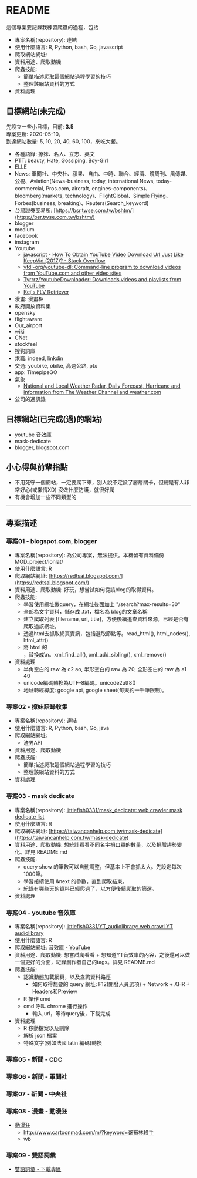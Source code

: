 # README

這個專案要記錄我練習爬蟲的過程，包括  

- 專案名稱(repository): 連結
- 使用什麼語言: R, Python, bash, Go, javascript
- 爬取網站網址:
- 資料用途、爬取動機
- 爬蟲技能:
  - 簡單描述爬取這個網站過程學習的技巧
  - 整理該網站資料的方式
- 資料處理

## 目標網站(未完成)

先設立一些小目標，目前: **3.5**  
專案更新: 2020-05-10，  
到達網站數量: 5, 10, 20, 40, 60, 100，來吃大餐。

- 各種語錄: 撩妹、名人、立志、英文
- PTT: beauty, Hate, Gossiping, Boy-Girl
- ELLE
- News: 軍聞社、中央社、蘋果、自由、中時、聯合、經濟、鏡周刊、風傳媒、公視、Aviation(News-business, today, international News, today-commercial, Pros.com, aircraft, engines-components)、bloomberg(markets, technology)、FlightGlobal、Simple Flying、Forbes(business, breaking)、Reuters(Search_keyword)
- 台灣證券交易所: [https://bsr.twse.com.tw/bshtm/](https://bsr.twse.com.tw/bshtm/)
- blogger
- medium
- facebook
- instagram
- Youtube
  - [javascript - How To Obtain YouTube Video Download Url Just Like KeepVid (2017)? - Stack Overflow](https://stackoverflow.com/questions/45246837/how-to-obtain-youtube-video-download-url-just-like-keepvid-2017)
  - [ytdl-org/youtube-dl: Command-line program to download videos from YouTube.com and other video sites](https://github.com/ytdl-org/youtube-dl)
  - [Tyrrrz/YoutubeDownloader: Downloads videos and playlists from YouTube](https://github.com/Tyrrrz/YoutubeDownloader)
  - [Kej's FLV Retriever](http://kej.tw/flvretriever/youtube.php)
- 漫畫: 漫畫柜
- 政府開放資料集
- opensky
- flightaware
- Our_airport
- wiki
- CNet
- stockfeel
- 搜狗詞庫
- 求職: indeed, linkdin
- 交通: youbike, obike, 高速公路, ptx
- app: TimepipeGO
- 氣象
  - [National and Local Weather Radar, Daily Forecast, Hurricane and information from The Weather Channel and weather.com](https://weather.com/)
- 公司的通訊錄


## 目標網站(已完成(過)的網站)

- youtube 音效庫
- mask-dedicate
- blogger, blogspot.com

## 小心得與前輩指點

- 不用死守一個網站，一定要爬下來，別人說不定設了層層關卡，但總是有人非常好心(或懶惰XD) 沒做什麼防護，就很好爬
- 有機會增加一些不同類型的

---

## 專案描述

### 專案01 - blogspot.com, blogger

- 專案名稱(repository): 為公司專案，無法提供。本機留有資料備份 MOD_project/lonlat/
- 使用什麼語言: R
- 爬取網站網址: [https://redtsai.blogspot.com/](https://redtsai.blogspot.com/)
- 資料用途、爬取動機: 好玩，想嘗試如何從該blog的取得資料。
- 爬蟲技能:
  - 學習使用網址做query，在網址後面加上 "/search?max-results=30"
  - 全部為文字資料，儲存成 .txt，檔名為 blog的文章名稱
  - 建立爬取列表 [filename, url, title]，方便後續追查資料來源，已經是否有爬取過該網址。
  - 透過html去抓取網頁資訊，包括選取節點等。read_html(), html_nodes(), html_attr()
  - 將 html 的</br>，替換成\n。xml_find_all(), xml_add_sibling(), xml_remove()
- 資料處理
  - 半角空白的 raw 為 c2 ao, 半形空白的 raw 為 20, 全形空白的 raw 為 a1 40
  - unicode編碼轉換為UTF-8編碼。unicode2utf8()
  - 地址轉經緯度: google api, google sheet(每天約一千筆限制)。

### 專案02 - 撩妹語錄收集

- 專案名稱(repository): 連結
- 使用什麼語言: R, Python, bash, Go, java
- 爬取網站網址: 
  - 渣男API
- 資料用途、爬取動機
- 爬蟲技能:
  - 簡單描述爬取這個網站過程學習的技巧
  - 整理該網站資料的方式
- 資料處理

### 專案03 - mask dedicate

- 專案名稱(repository): [littlefish0331/mask_dedicate: web crawler mask dedicate list](https://github.com/littlefish0331/mask_dedicate)
- 使用什麼語言: R
- 爬取網站網址: [https://taiwancanhelp.com.tw/mask-dedicate](https://taiwancanhelp.com.tw/mask-dedicate)
- 資料用途、爬取動機: 想統計看看不同名字捐口罩的數量，以及捐贈趨勢變化。詳見 README.md
- 爬蟲技能:
  - query show 的筆數可以自動調整，但基本上不會抓太大。先設定每次1000筆。
  - 學習接續使用 &next 的參數，直到爬取結束。
  - 紀錄有哪些天的資料已經爬過了，以方便後續爬取的篩選。
- 資料處理

### 專案04 - youtube 音效庫

- 專案名稱(repository): [littlefish0331/YT_audiolibrary: web crawl YT audiolibrary](https://github.com/littlefish0331/YT_audiolibrary)
- 使用什麼語言: R
- 爬取網站網址: [音效庫 - YouTube](https://www.youtube.com/audiolibrary/music?nv=1)
- 資料用途、爬取動機: 想嘗試爬看看 + 想知道YT音效庫的內容，之後還可以做一個更好的介面，紀錄創作者自己的tags。詳見 README.md
- 爬蟲技能:
  - 認識動態加載網頁，以及查詢資料路徑
    - 如何取得想要的 query 網址: F12(開發人員選項) + Network + XHR + Headers和Preview
  - R 操作 cmd
  - cmd 呼叫 chrome 進行操作
    - 輸入 url，等待query後，下載完成
- 資料處理
  - R 移動檔案以及刪除
  - 解析 json 檔案
  - 特殊文字(例如法國 latin 編碼)轉換

### 專案05 - 新聞 - CDC

### 專案06 - 新聞 - 軍聞社

### 專案07 - 新聞 - 中央社

### 專案08 - 漫畫 - 動漫狂

- [動漫狂](https://www.cartoonmad.com/)
  - http://www.cartoonmad.com/m/?keyword=哥布林殺手
  - wb

### 專案09 - 雙語詞彙

- [雙語詞彙 - 下載專區](http://terms.naer.edu.tw/downloadlist/)
